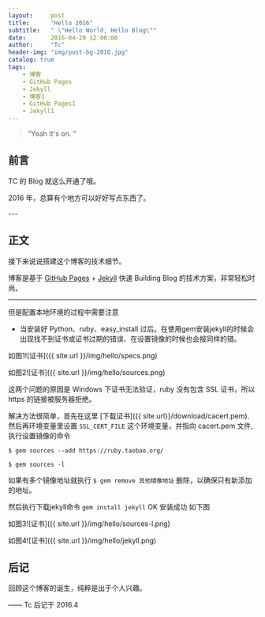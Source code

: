 ```yaml
---
layout:     post
title:      "Hello 2016"
subtitle:   " \"Hello World, Hello Blog\""
date:       2016-04-29 12:00:00
author:     "Tc"
header-img: "img/post-bg-2016.jpg"
catalog: true
tags:
    - 博客
    - GitHub Pages
    - Jekyll
    - 博客1
    - GitHub Pages1
    - Jekyll1
---
```


> “Yeah It's on. ”


## 前言

TC 的 Blog 就这么开通了哦。


2016 年，总算有个地方可以好好写点东西了。




<p id = "build"></p>
---

## 正文

接下来说说搭建这个博客的技术细节。  

博客是基于 [GitHub Pages](https://pages.github.com/) + [Jekyll](http://jekyllrb.com/) 快速 Building Blog 的技术方案，非常轻松时尚。




---

但是配置本地环境的过程中需要注意

*  当安装好 Python、ruby、easy_install 过后。在使用gem安装jekyll的时候会出现找不到证书或证书过期的错误、在设置镜像的时候也会报同样的错。

如图1![证书]({{ site.url }}/img/hello/specs.png)

如图2![证书]({{ site.url }}/img/hello/sources.png)

这两个问题的原因是 Windows 下证书无法验证，ruby 没有包含 SSL 证书，所以 https 的链接被服务器拒绝。

解决方法很简单，首先在这里 [下载证书]({{ site.url}}/download/cacert.pem). 然后再环境变量里设置  ``` SSL_CERT_FILE ``` 这个环境变量，并指向 cacert.pem 文件,执行设置镜像的命令 

``` $ gem sources --add https://ruby.taobao.org/  ```

``` $ gem sources -l ```

如果有多个镜像地址就执行 ``` $ gem remove 其他镜像地址 ```  删除，以确保只有新添加的地址。
 
然后执行下载jekyll命令 ``` gem install jekyll ```  OK 安装成功 如下图

如图3![证书]({{ site.url }}/img/hello/sources-l.png)

如图4![证书]({{ site.url }}/img/hello/jekyll.png)

## 后记

回顾这个博客的诞生，纯粹是出于个人兴趣。

—— Tc 后记于 2016.4


